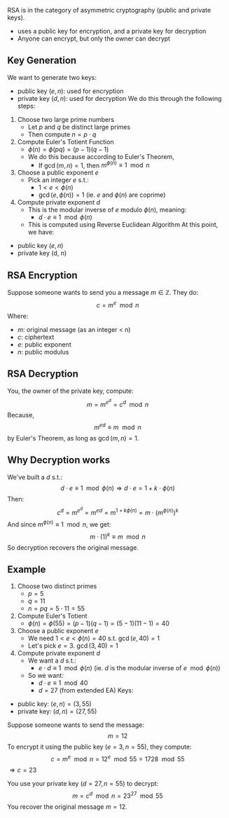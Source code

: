 RSA is in the category of asymmetric cryptography (public and private keys).
- uses a public key for encryption, and a private key for decryption
- Anyone can encrypt, but only the owner can decrypt
## Key Generation
We want to generate two keys:
- public key $(e, n)$: used for encryption
- private key $(d,n)$: used for decryption
We do this through the following steps:
1. Choose two large prime numbers
	- Let $p$ and $q$ be distinct large primes
	- Then compute $n = p\cdot q$
2. Compute Euler's Totient Function
	- $\phi(n) = \phi(pq) = (p-1)(q-1)$ 
	- We do this because according to Euler's Theorem, 
		- If $\gcd(m,n) = 1$, then $m^{\phi(n)} \equiv 1 \mod n$ 
3. Choose a public exponent $e$
	- Pick an integer $e$ s.t.:
		- $1 < e < \phi(n)$
		- $\gcd(e, \phi(n)) = 1$ (ie. $e$ and $\phi(n)$ are coprime) 
4. Compute private exponent $d$
	- This is the modular inverse of $e$ modulo $\phi(n)$, meaning:
		- $d \cdot e \equiv 1 \mod \phi(n)$
	- This is computed using Reverse Euclidean Algorithm
At this point, we have:
- public key $(e,n)$
- private key (d, n)
## RSA Encryption
Suppose someone wants to send you a message $m \in \mathbb{Z}$. They do:
$$c = m^e \mod n$$
Where:
- $m$: original message (as an integer < n)
- $c$: ciphertext
- $e$: public exponent
- $n$: public modulus
## RSA Decryption
You, the owner of the private key, compute:
$$m = m^{e^d} = c^d \mod n$$
Because,
$$m^{ed} \equiv m \mod n$$
by Euler's Theorem, as long as $\gcd(m,n) = 1$. 
## Why Decryption works
We've built a $d$ s.t.:
$$d \cdot e \equiv 1 \mod \phi(n) \Rightarrow d \cdot e = 1 + k\cdot \phi(n)$$
Then:
$$c^d = m^{e^d} = m^{ed} = m^{1 + k\phi(n)} = m \cdot (m^{\phi(n)})^k$$ And since $m^{\phi(n)} \equiv 1 \mod n$, we get:
$$m \cdot (1)^k \equiv m \mod n$$
So decryption recovers the original message.
## Example
1. Choose two distinct primes
	- $p = 5$
	- $q = 11$
	- $n = pq = 5\cdot 11 = 55$
2. Compute Euler's Totient
	- $\phi(n) = \phi(55) = (p-1)(q-1) = (5-1)(11-1) = 40$
3. Choose a public exponent $e$
	- We need $1 < e < \phi(n) = 40$ s.t. $\gcd(e, 40) = 1$
	- Let's pick $e = 3$. $\gcd(3, 40) = 1$
4. Compute private exponent $d$
	- We want a $d$ s.t.:
		- $e \cdot d \equiv 1 \mod \phi(n)$ (ie. $d$ is the modular inverse of $e\mod \phi(n)$)
	- So we want:
		- $d \cdot e \equiv 1 \mod 40$
		- $d = 27$ (from extended EA)
Keys:
- public key: $(e,n) = (3,55)$
- private key: $(d,n) = (27,55)$

Suppose someone wants to send the message:
$$m = 12$$
To encrypt it using the public key $(e = 3, n = 55)$, they compute:
$$c = m^e \mod n = 12^e \mod 55 = 1728 \mod 55$$
$\Rightarrow c = 23$

You use your private key $(d = 27, n = 55)$ to decrypt:
$$m = c^d \mod n = 23^{27} \mod 55$$
You recover the original message $m = 12$.
